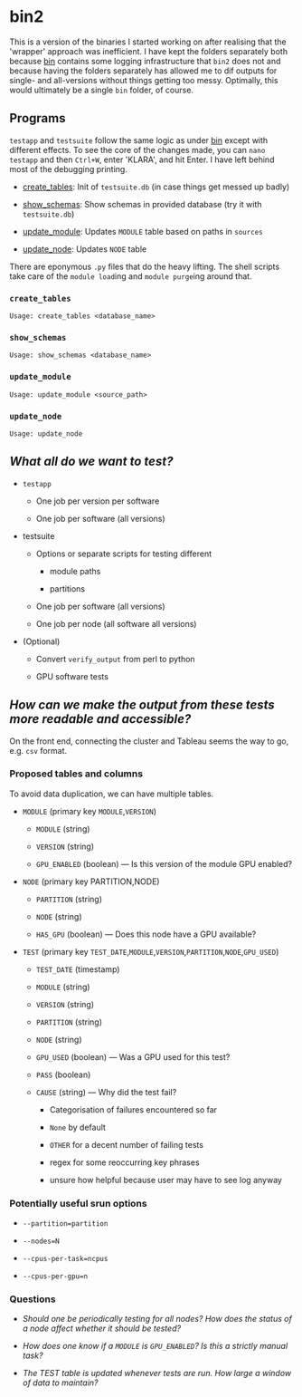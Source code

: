 # bin2

This is a version of the binaries I started working on after realising that the 'wrapper' approach was inefficient. I have kept the folders separately both because [bin](../bin) contains some logging infrastructure that `bin2` does not and because having the folders separately has allowed me to dif outputs for single- and all-versions without things getting too messy. Optimally, this would ultimately be a single `bin` folder, of course.

## Programs

`testapp` and `testsuite` follow the same logic as under [bin](../bin) except with different effects. To see the core of the changes made, you can `nano testapp` and then `Ctrl+W`, enter 'KLARA', and hit Enter. I have left behind most of the debugging printing.

+ [create_tables](#create_tables): Init of `testsuite.db` (in case things get messed up badly)

+ [show_schemas](#show_schemas): Show schemas in provided database (try it with `testsuite.db`)

+ [update_module](#update_module): Updates `MODULE` table based on paths in `sources`

+ [update_node](#update_node): Updates `NODE` table

There are eponymous `.py` files that do the heavy lifting. The shell scripts take care of the `module load`ing and `module purge`ing around that.

### `create_tables`

```
Usage: create_tables <database_name>
```

### `show_schemas`

```
Usage: show_schemas <database_name>
```

### `update_module`

```
Usage: update_module <source_path>
```

### `update_node`

```
Usage: update_node
```

## *What all do we want to test?*

+ `testapp`

  - One job per version per software

  - One job per software (all versions)

+ testsuite

  - Options or separate scripts for testing different

    + module paths

    + partitions

  - One job per software (all versions)

  - One job per node (all software all versions)

+ (Optional)

  - Convert `verify_output` from perl to python

  - GPU software tests

## *How can we make the output from these tests more readable and accessible?*

On the front end, connecting the cluster and Tableau seems the way to go, e.g. `csv` format.

### Proposed tables and columns

To avoid data duplication, we can have multiple tables.

+ `MODULE` (primary key `MODULE`,`VERSION`)

  - `MODULE` (string)

  - `VERSION` (string)

  - `GPU_ENABLED` (boolean) — Is this version of the module GPU enabled?

+ `NODE` (primary key PARTITION,NODE)

  - `PARTITION` (string)

  - `NODE` (string)

  - `HAS_GPU` (boolean) — Does this node have a GPU available?

+ `TEST` (primary key `TEST_DATE`,`MODULE`,`VERSION`,`PARTITION`,`NODE`,`GPU_USED`)

  - `TEST_DATE` (timestamp)

  - `MODULE` (string)

  - `VERSION` (string)

  - `PARTITION` (string)

  - `NODE` (string)

  - `GPU_USED` (boolean) — Was a GPU used for this test?

  - `PASS` (boolean)

  - `CAUSE` (string) — Why did the test fail?

    + Categorisation of failures encountered so far

    + `None` by default

    + `OTHER` for a decent number of failing tests

    + regex for some reoccurring key phrases

    + unsure how helpful because user may have to see log anyway

### Potentially useful srun options

+ `--partition=partition`

+ `--nodes=N`

+ `--cpus-per-task=ncpus`

+ `--cpus-per-gpu=n`

### Questions

+ *Should one be periodically testing for all nodes? How does the status of a node affect whether it should be tested?*

+ *How does one know if a `MODULE` is `GPU_ENABLED`? Is this a strictly manual task?*

+ *The TEST table is updated whenever tests are run. How large a window of data to maintain?*
